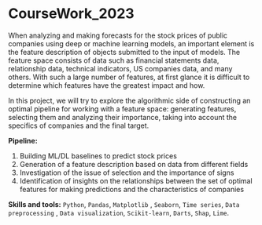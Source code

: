 # CourseWork_2023

When analyzing and making forecasts for the stock prices of public companies using deep or machine learning models, an important element is the feature description of objects submitted to the input of models. The feature space consists of data such as financial statements data, relationship data, technical indicators, US companies data, and many others. With such a large number of features, at first glance it is difficult to determine which features have the greatest impact and how.  

In this project, we will try to explore the algorithmic side of constructing an optimal pipeline for working with a feature space: generating features, selecting them and analyzing their importance, taking into account the specifics of companies and the final target.

**Pipeline:**
1) Building ML/DL baselines to predict stock prices
2) Generation of a feature description based on data from different fields
3) Investigation of the issue of selection and the importance of signs
4) Identification of insights on the relationships between the set of optimal features for making predictions and the characteristics of companies

**Skills and tools:** `Python`, `Pandas`, `Matplotlib` , `Seaborn`, `Time series`, `Data preprocessing` , `Data visualization`, `Scikit-learn`, `Darts`, `Shap`, `Lime`.

